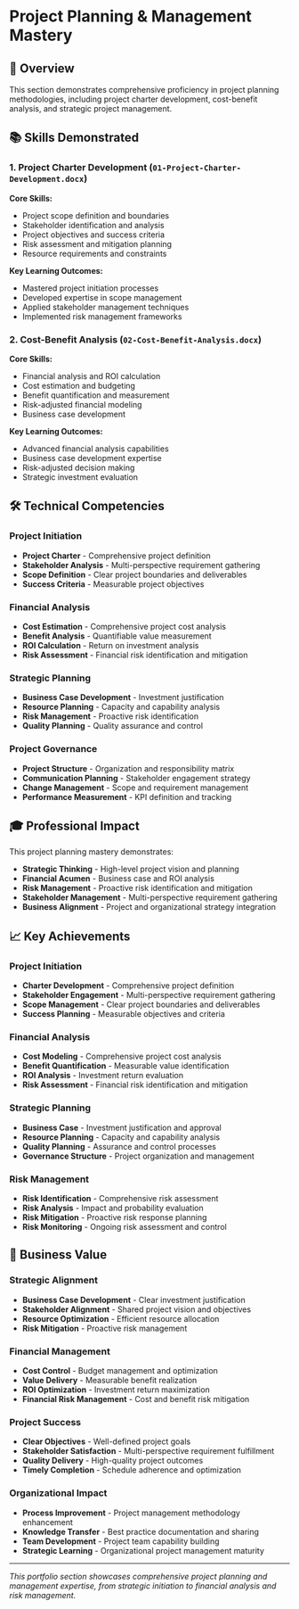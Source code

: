 # Project Planning & Management Mastery

## 🎯 Overview
This section demonstrates comprehensive proficiency in project planning methodologies, including project charter development, cost-benefit analysis, and strategic project management.

## 📚 Skills Demonstrated

### 1. **Project Charter Development** (`01-Project-Charter-Development.docx`)
**Core Skills:**
- Project scope definition and boundaries
- Stakeholder identification and analysis
- Project objectives and success criteria
- Risk assessment and mitigation planning
- Resource requirements and constraints

**Key Learning Outcomes:**
- Mastered project initiation processes
- Developed expertise in scope management
- Applied stakeholder management techniques
- Implemented risk management frameworks

### 2. **Cost-Benefit Analysis** (`02-Cost-Benefit-Analysis.docx`)
**Core Skills:**
- Financial analysis and ROI calculation
- Cost estimation and budgeting
- Benefit quantification and measurement
- Risk-adjusted financial modeling
- Business case development

**Key Learning Outcomes:**
- Advanced financial analysis capabilities
- Business case development expertise
- Risk-adjusted decision making
- Strategic investment evaluation

## 🛠️ Technical Competencies

### Project Initiation
- **Project Charter** - Comprehensive project definition
- **Stakeholder Analysis** - Multi-perspective requirement gathering
- **Scope Definition** - Clear project boundaries and deliverables
- **Success Criteria** - Measurable project objectives

### Financial Analysis
- **Cost Estimation** - Comprehensive project cost analysis
- **Benefit Analysis** - Quantifiable value measurement
- **ROI Calculation** - Return on investment analysis
- **Risk Assessment** - Financial risk identification and mitigation

### Strategic Planning
- **Business Case Development** - Investment justification
- **Resource Planning** - Capacity and capability analysis
- **Risk Management** - Proactive risk identification
- **Quality Planning** - Quality assurance and control

### Project Governance
- **Project Structure** - Organization and responsibility matrix
- **Communication Planning** - Stakeholder engagement strategy
- **Change Management** - Scope and requirement management
- **Performance Measurement** - KPI definition and tracking

## 🎓 Professional Impact

This project planning mastery demonstrates:
- **Strategic Thinking** - High-level project vision and planning
- **Financial Acumen** - Business case and ROI analysis
- **Risk Management** - Proactive risk identification and mitigation
- **Stakeholder Management** - Multi-perspective requirement gathering
- **Business Alignment** - Project and organizational strategy integration

## 📈 Key Achievements

### Project Initiation
- **Charter Development** - Comprehensive project definition
- **Stakeholder Engagement** - Multi-perspective requirement gathering
- **Scope Management** - Clear project boundaries and deliverables
- **Success Planning** - Measurable objectives and criteria

### Financial Analysis
- **Cost Modeling** - Comprehensive project cost analysis
- **Benefit Quantification** - Measurable value identification
- **ROI Analysis** - Investment return evaluation
- **Risk Assessment** - Financial risk identification and mitigation

### Strategic Planning
- **Business Case** - Investment justification and approval
- **Resource Planning** - Capacity and capability analysis
- **Quality Planning** - Assurance and control processes
- **Governance Structure** - Project organization and management

### Risk Management
- **Risk Identification** - Comprehensive risk assessment
- **Risk Analysis** - Impact and probability evaluation
- **Risk Mitigation** - Proactive risk response planning
- **Risk Monitoring** - Ongoing risk assessment and control

## 🚀 Business Value

### Strategic Alignment
- **Business Case Development** - Clear investment justification
- **Stakeholder Alignment** - Shared project vision and objectives
- **Resource Optimization** - Efficient resource allocation
- **Risk Mitigation** - Proactive risk management

### Financial Management
- **Cost Control** - Budget management and optimization
- **Value Delivery** - Measurable benefit realization
- **ROI Optimization** - Investment return maximization
- **Financial Risk Management** - Cost and benefit risk mitigation

### Project Success
- **Clear Objectives** - Well-defined project goals
- **Stakeholder Satisfaction** - Multi-perspective requirement fulfillment
- **Quality Delivery** - High-quality project outcomes
- **Timely Completion** - Schedule adherence and optimization

### Organizational Impact
- **Process Improvement** - Project management methodology enhancement
- **Knowledge Transfer** - Best practice documentation and sharing
- **Team Development** - Project team capability building
- **Strategic Learning** - Organizational project management maturity

---
*This portfolio section showcases comprehensive project planning and management expertise, from strategic initiation to financial analysis and risk management.*
